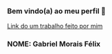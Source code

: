 ### Bem vindo(a) ao meu perfil 👋

[Link do um trabalho feito por mim](https://etim-2021.000webhostapp.com/index.html) 


### NOME: Gabriel Morais Félix


<!--
**fgabrielmorais/FgabrielMorais** is a ✨ _special_ ✨ repository because its `README.md` (this file) appears on your GitHub profile.

Here are some ideas to get you started:

- 🔭 I’m currently working on ...
- 🌱 I’m currently learning ...
- 👯 I’m looking to collaborate on ...
- 🤔 I’m looking for help with ...
- 💬 Ask me about ...
- 📫 How to reach me: ...
- 😄 Pronouns: ...
- ⚡ Fun fact: ...
-->
